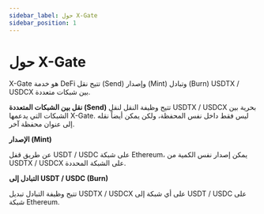 ```yaml
---
sidebar_label: حول X-Gate
sidebar_position: 1
---
```


# حول X-Gate

X-Gate هو خدمة DeFi تتيح نقل (Send) وإصدار (Mint) وتبادل (Burn) USDTX / USDCX بين شبكات متعددة.

**نقل بين الشبكات المتعددة (Send)**
تتيح وظيفة النقل لنقل USDTX / USDCX بحرية بين الشبكات التي يدعمها X-Gate. ليس فقط داخل نفس المحفظة، ولكن يمكن أيضاً نقله إلى عنوان محفظة آخر.

**الإصدار (Mint)**

عن طريق قفل USDT / USDC على شبكة Ethereum، يمكن إصدار نفس الكمية من USDTX / USDCX على الشبكة المحددة.

**التبادل إلى USDT / USDC (Burn)**

تتيح وظيفة التبادل تبديل USDTX / USDCX على أي شبكة إلى USDT / USDC على شبكة Ethereum.